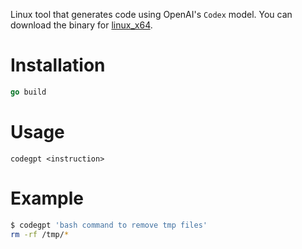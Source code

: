 Linux tool that generates code using OpenAI's `Codex` model.
You can download the binary for [linux_x64](https://github.com/rm-Umar/codegpt/releases/download/v0.1/codegpt).
# Installation
```go
go build 
```
# Usage
```
codegpt <instruction>
```
# Example
```bash
$ codegpt 'bash command to remove tmp files'
rm -rf /tmp/*
```
